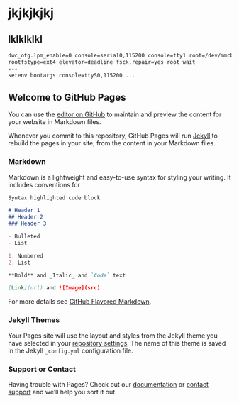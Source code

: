 # jkjkjkjkj
## lklklklkl

```markdown
dwc_otg.lpm_enable=0 console=serial0,115200 console=tty1 root=/dev/mmcblk0p2 
rootfstype=ext4 elevator=deadline fsck.repair=yes root wait
---
setenv bootargs console=ttyS0,115200 ...
```

## Welcome to GitHub Pages

You can use the [editor on GitHub](https://github.com/vicen-t/imax-charge-station/edit/master/README.md) to maintain and preview the content for your website in Markdown files.

Whenever you commit to this repository, GitHub Pages will run [Jekyll](https://jekyllrb.com/) to rebuild the pages in your site, from the content in your Markdown files.

### Markdown

Markdown is a lightweight and easy-to-use syntax for styling your writing. It includes conventions for

```markdown
Syntax highlighted code block

# Header 1
## Header 2
### Header 3

- Bulleted
- List

1. Numbered
2. List

**Bold** and _Italic_ and `Code` text

[Link](url) and ![Image](src)
```

For more details see [GitHub Flavored Markdown](https://guides.github.com/features/mastering-markdown/).

### Jekyll Themes

Your Pages site will use the layout and styles from the Jekyll theme you have selected in your [repository settings](https://github.com/vicen-t/imax-charge-station/settings). The name of this theme is saved in the Jekyll `_config.yml` configuration file.

### Support or Contact

Having trouble with Pages? Check out our [documentation](https://help.github.com/categories/github-pages-basics/) or [contact support](https://github.com/contact) and we’ll help you sort it out.

